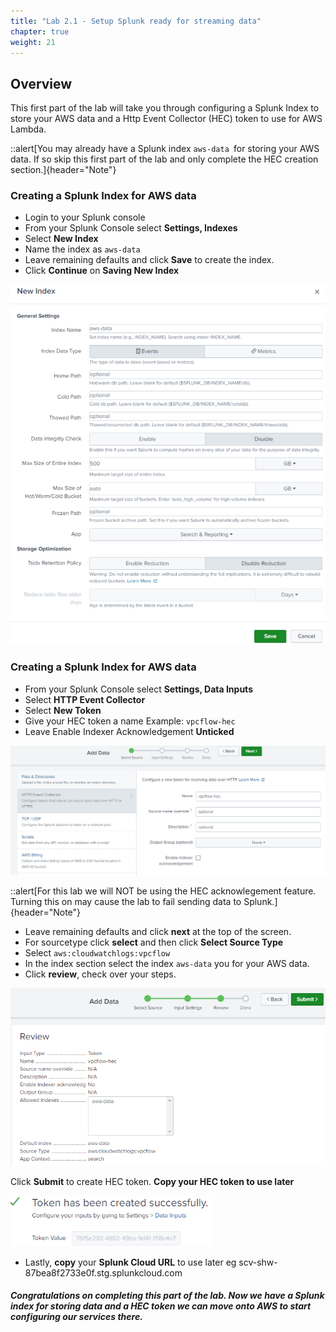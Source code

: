 ```yaml
---
title: "Lab 2.1 - Setup Splunk ready for streaming data"
chapter: true
weight: 21
---
```


## Overview
This first part of the lab will take you through configuring a Splunk Index to store your AWS data and a Http Event Collector (HEC) token to use for AWS Lambda.


::alert[You may already have a Splunk index `aws-data `for storing your AWS data. If so skip this first part of the lab and only complete the HEC creation section.]{header="Note"}

### Creating a Splunk Index for AWS data
- Login to your Splunk console
- From your Splunk Console select **Settings, Indexes**
- Select **New Index**
- Name the index as `aws-data` 
- Leave remaining defaults and click **Save** to create the index. 
- Click **Continue** on **Saving New Index**

![image003](/static/30_lambda/Image003.png)

### Creating a Splunk Index for AWS data
- From your Splunk Console select **Settings, Data Inputs**
- Select **HTTP Event Collector**
- Select **New Token**
- Give your HEC token a name Example: `vpcflow-hec`
- Leave Enable Indexer Acknowledgement **Unticked**

![image004](/static/30_lambda/create-hec.png)

::alert[For this lab we will NOT be using the HEC acknowlegement feature. Turning this on may cause the lab to fail sending data to Splunk.]{header="Note"}


- Leave remaining defaults and click **next** at the top of the screen. 
- For sourcetype click **select** and then click **Select Source Type**
- Select `aws:cloudwatchlogs:vpcflow`
- In the index section select the index `aws-data` you for your AWS data. 
- Click **review**, check over your steps.

![image004](/static/30_lambda/create-hec-2.png)

Click **Submit** to create HEC token.
**Copy your HEC token to use later**

![image005](/static/30_lambda/Image005.png)

- Lastly, **copy** your **Splunk Cloud URL** to use later eg scv-shw-87bea8f2733e0f.stg.splunkcloud.com

##### Congratulations on completing this part of the lab. Now we have a Splunk index for storing data and a HEC token we can move onto AWS to start configuring our services there.